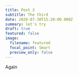 ```yaml
---
title: Post 3
subtitle: The third
date: 2020-07-30T15:20:00.000Z
summary: let's try
draft: true
featured: false
image:
  filename: featured
  focal_point: Smart
  preview_only: false
---
```

Again